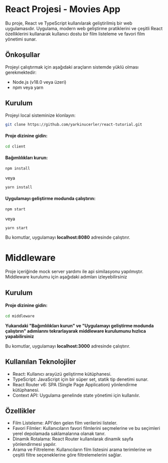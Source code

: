 # React Projesi - Movies App
Bu proje, React ve TypeScript kullanılarak geliştirilmiş bir web uygulamasıdır. Uygulama, modern web geliştirme pratiklerini ve çeşitli React özelliklerini kullanarak kullanıcı dostu bir film listeleme ve favori film yönetimi sunar.

## Önkoşullar
Projeyi çalıştırmak için aşağıdaki araçların sistemde yüklü olması gerekmektedir:

- Node.js (v18.0 veya üzeri)
- npm veya yarn

## Kurulum
Projeyi local sisteminize klonlayın:
```bash
git clone https://github.com/yarkinucerler/react-tutorial.git
```
#### Proje dizinine gidin:
```bash
cd client
````

#### Bağımlılıkları kurun:
```bash
npm install
```
veya
```bash 
yarn install 
```
#### Uygulamayı geliştirme modunda çalıştırın:

```bash
npm start
```
veya
```bash
yarn start
```
Bu komutlar, uygulamayı **localhost:8080** adresinde çalıştırır.

# Middleware

Proje içeriğinde mock server yardımı ile api similasyonu yapılmıştır.
Middleware kurulumu için aşağıdaki adımları izleyebilirsiniz

## Kurulum

#### Proje dizinine gidin:
```bash
cd middleware
````
**Yukarıdaki "Bağımlılıkları kurun" ve "Uygulamayı geliştirme modunda çalıştırın" adımlarını tekrarlayarak middleware kurulumunu hızlıca yapabilirsiniz**   

Bu komutlar, uygulamayı **localhost:3000** adresinde çalıştırır.

## Kullanılan Teknolojiler

- React: Kullanıcı arayüzü geliştirme kütüphanesi.
- TypeScript: JavaScript için bir süper set, statik tip denetimi sunar. 
- React Router v6: SPA (Single Page Application) yönlendirme kütüphanesi. 
- Context API: Uygulama genelinde state yönetimi için kullanılır.

## Özellikler

- Film Listeleme: API'den gelen film verilerini listeler.
- Favori Filmler: Kullanıcıların favori filmlerini seçmelerine ve bu seçimleri yerel depolamada saklamalarına olanak tanır.  
- Dinamik Rotalama: React Router kullanılarak dinamik sayfa yönlendirmesi yapılır. 
- Arama ve Filtreleme: Kullanıcıların film listesini arama terimlerine ve çeşitli filtre seçeneklerine göre filtrelemelerini sağlar.
